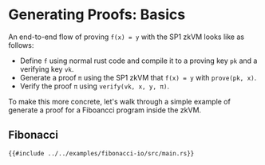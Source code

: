# Generating Proofs: Basics

An end-to-end flow of proving `f(x) = y` with the SP1 zkVM looks like as follows:

- Define `f` using normal rust code and compile it to a proving key `pk` and a verifying key `vk`.
- Generate a proof `π` using the SP1 zkVM that `f(x) = y` with `prove(pk, x)`.
- Verify the proof `π` using `verify(vk, x, y, π)`.

To make this more concrete, let's walk through a simple example of generate a proof for a Fiboancci program inside the zkVM.

## Fibonacci

```rust,noplayground
{{#include ../../examples/fibonacci-io/src/main.rs}}
```
